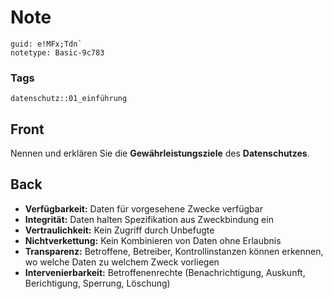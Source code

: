 # Note
```
guid: e!MFx;Tdn`
notetype: Basic-9c783
```

### Tags
```
datenschutz::01_einführung
```

## Front
Nennen und erklären Sie die <b>Gewährleistungsziele</b> des
<b>Datenschutzes</b>.

## Back
<ul>
  <li><b>Verfügbarkeit:</b> Daten für vorgesehene Zwecke verfügbar
  <li><b>Integrität:</b> Daten halten Spezifikation aus
  Zweckbindung ein
  <li><b>Vertraulichkeit:</b> Kein Zugriff durch Unbefugte
  <li><b>Nichtverkettung:</b> Kein Kombinieren von Daten ohne
  Erlaubnis
  <li><b>Transparenz:</b> Betroffene, Betreiber, Kontrollinstanzen
  können erkennen, wo welche Daten zu welchem Zweck vorliegen
  <li><b>Intervenierbarkeit:</b> Betroffenenrechte
  (Benachrichtigung, Auskunft, Berichtigung, Sperrung, Löschung)
</ul>
